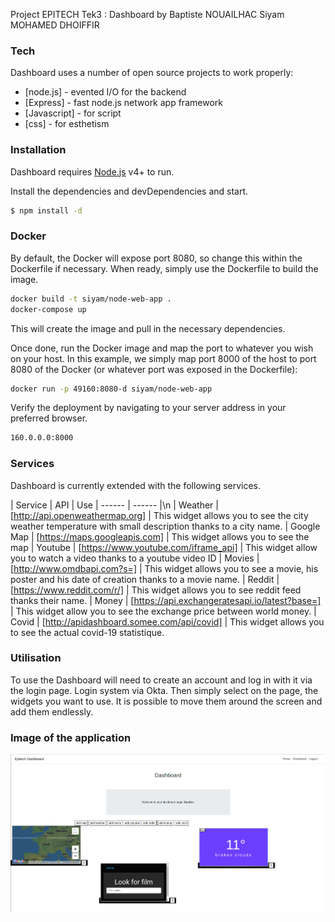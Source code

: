 Project EPITECH Tek3 : Dashboard by
Baptiste NOUAILHAC
Siyam MOHAMED DHOIFFIR

### Tech

Dashboard uses a number of open source projects to work properly:

* [node.js] - evented I/O for the backend
* [Express] - fast node.js network app framework
* [Javascript] - for script
* [css] - for esthetism

### Installation

Dashboard requires [Node.js](https://nodejs.org/) v4+ to run.

Install the dependencies and devDependencies and start.

```sh
$ npm install -d
```

### Docker

By default, the Docker will expose port 8080, so change this within the Dockerfile if necessary. When ready, simply use the Dockerfile to build the image.

```sh
docker build -t siyam/node-web-app .
docker-compose up
```
This will create the image and pull in the necessary dependencies.

Once done, run the Docker image and map the port to whatever you wish on your host. In this example, we simply map port 8000 of the host to port 8080 of the Docker (or whatever port was exposed in the Dockerfile):

```sh
docker run -p 49160:8080-d siyam/node-web-app
```

Verify the deployment by navigating to your server address in your preferred browser.

```sh
160.0.0.0:8000
```

### Services

Dashboard is currently extended with the following services.

| Service | API | Use
| ------ | ------ |\n
| Weather | [http://api.openweathermap.org] | This widget allows you to see the city weather temperature with small description thanks to a city name.
| Google Map | [https://maps.googleapis.com] | This widget allows you to see the map
| Youtube | [https://www.youtube.com/iframe_api] | This widget allow you to watch a video thanks to a youtube video ID
| Movies | [http://www.omdbapi.com?s=] | This widget allows you to see a movie, his poster and his date of creation thanks to a movie name.
| Reddit | [https://www.reddit.com/r/] | This widget allows you to see reddit feed thanks their name.
| Money | [https://api.exchangeratesapi.io/latest?base=] | This widget allow you to see the exchange price between world money.
| Covid | [http://apidashboard.somee.com/api/covid] | This widget allows you to see the actual covid-19 statistique.

### Utilisation

To use the Dashboard will need to create an account and log in with it via the login page.
Login system via Okta.
Then simply select on the page, the widgets you want to use.
It is possible to move them around the screen and add them endlessly.

### Image of the application

![in Dashboard](https://github.com/BNouailhac/Dashboard_Epitech/blob/master/Image_Git/cap.png)
